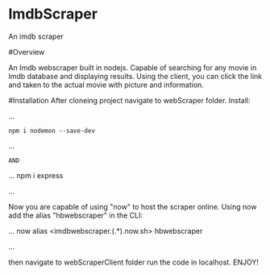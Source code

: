 # ImdbScraper
An imdb scraper 


#Overview

An Imdb webscraper built in nodejs. Capable of searching for any movie in Imdb database and displaying results.
Using the client, you can click the link and taken to the actual movie with picture and information.


#Installation
After cloneing project navigate to webScraper folder. Install:

...

	npm i nodemon --save-dev
...

	AND
...
	npm i express

...

Now you are capable of using "now" to host the scraper online. Using now add the alias "hbwebscraper" in the CLI:

...
	now alias <imdbwebscraper.(.*).now.sh> hbwebscraper

...

then navigate to webScraperClient folder run the code in localhost. ENJOY!


